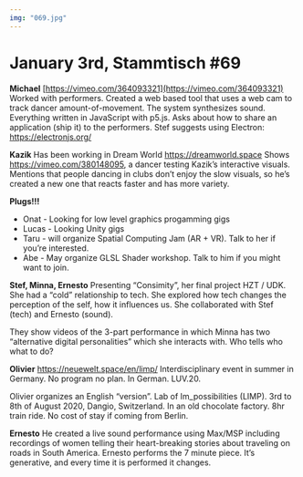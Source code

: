 ```yaml
---
img: "069.jpg"
---
```


# **January 3rd, Stammtisch #69**

**Michael**
[https://vimeo.com/364093321](https://vimeo.com/364093321)
Worked with performers. Created a web based tool that uses a web cam to track dancer amount-of-movement. The system synthesizes sound. Everything written in JavaScript with p5.js.
Asks about how to share an application (ship it)  to the performers. Stef suggests using Electron: https://electronjs.org/

**Kazik**
Has been working in Dream World https://dreamworld.space 
Shows https://vimeo.com/380148095, a dancer testing Kazik’s interactive visuals.
Mentions that people dancing in clubs don’t enjoy the slow visuals, so he’s created a new one that reacts faster and has more variety.


**Plugs!!!**
- Onat - Looking for low level graphics progamming gigs
- Lucas - Looking Unity gigs
- Taru - will organize Spatial Computing Jam (AR + VR). Talk to her if you’re interested.
- Abe - May organize GLSL Shader workshop. Talk to him if you might want to join.

**Stef, Minna, Ernesto**
Presenting “Consimity”, her final project HZT / UDK. She had a “cold” relationship to tech. She explored how tech changes the perception of the self, how it influences us. She collaborated with Stef (tech) and Ernesto (sound).

They show videos of the 3-part performance in which Minna has two “alternative digital personalities” which she interacts with. Who tells who what to do?

**Olivier**
https://neuewelt.space/en/limp/
Interdisciplinary event in summer in Germany. No program no plan.  In German. LUV.20.

Olivier organizes an English “version”.
Lab of Im_possibilities (LIMP).
3rd to 8th of August 2020, Dangio, Switzerland. In an old chocolate factory.
8hr train ride. No cost of stay if coming from Berlin.

**Ernesto**
He created a live sound performance using Max/MSP including recordings of women telling their heart-breaking stories about traveling on roads in South America. Ernesto performs the 7 minute piece. It’s generative, and every time it is performed it changes.

